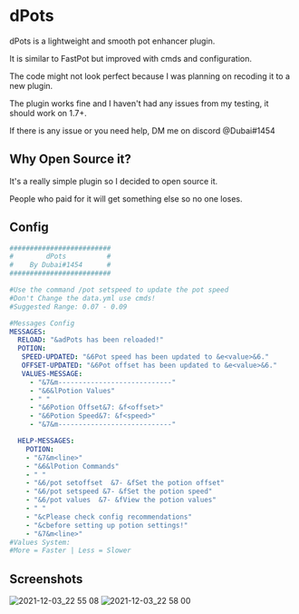 # dPots
dPots is a lightweight and smooth pot enhancer plugin.

It is similar to FastPot but improved with cmds and configuration.

The code might not look perfect because I was planning on recoding it to a new plugin.

The plugin works fine and I haven't had any issues from my testing, it should work on 1.7+.

If there is any issue or you need help, DM me on discord @Dubai#1454

## Why Open Source it?
It's a really simple plugin so I decided to open source it.

People who paid for it will get something else so no one loses.

## Config
```yaml
#########################
#        dPots          #
#    By Dubai#1454      #
#########################

#Use the command /pot setspeed to update the pot speed
#Don't Change the data.yml use cmds!
#Suggested Range: 0.07 - 0.09

#Messages Config
MESSAGES:
  RELOAD: "&adPots has been reloaded!"
  POTION:
   SPEED-UPDATED: "&6Pot speed has been updated to &e<value>&6."
   OFFSET-UPDATED: "&6Pot offset has been updated to &e<value>&6."
   VALUES-MESSAGE:
     - "&7&m----------------------------"
     - "&6&lPotion Values"
     - " "
     - "&6Potion Offset&7: &f<offset>"
     - "&6Potion Speed&7: &f<speed>"
     - "&7&m----------------------------"

  HELP-MESSAGES:
    POTION:
    - "&7&m<line>"
    - "&6&lPotion Commands"
    - " "
    - "&6/pot setoffset  &7- &fSet the potion offset"
    - "&6/pot setspeed &7- &fSet the potion speed"
    - "&6/pot values  &7- &fView the potion values"
    - " "
    - "&cPlease check config recommendations"
    - "&cbefore setting up potion settings!"
    - "&7&m<line>"
#Values System:
#More = Faster | Less = Slower
```

## Screenshots
![2021-12-03_22 55 08](https://user-images.githubusercontent.com/42650369/144657793-487955cb-ab3e-42db-945d-d5d859df0357.png)
![2021-12-03_22 58 00](https://user-images.githubusercontent.com/42650369/144657890-f30c7842-62d9-4276-aeab-98a9c0fe7639.png)
